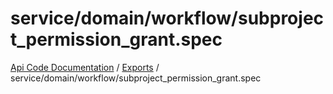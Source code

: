 # service/domain/workflow/subproject\_permission\_grant.spec
[Api Code Documentation](../README.md) / [Exports](../modules.md) / service/domain/workflow/subproject\_permission\_grant.spec
